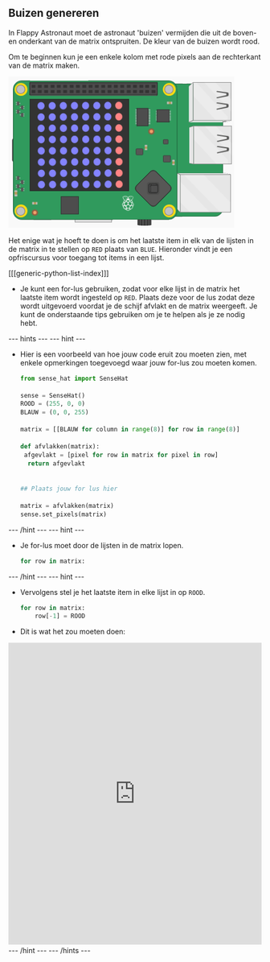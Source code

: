 ## Buizen genereren

In Flappy Astronaut moet de astronaut 'buizen' vermijden die uit de boven- en onderkant van de matrix ontspruiten. De kleur van de buizen wordt rood.

Om te beginnen kun je een enkele kolom met rode pixels aan de rechterkant van de matrix maken.

![kolom](images/SH-1.png)

Het enige wat je hoeft te doen is om het laatste item in elk van de lijsten in de matrix in te stellen op `RED` plaats van `BLUE`. Hieronder vindt je een opfriscursus voor toegang tot items in een lijst.

[[[generic-python-list-index]]]

- Je kunt een for-lus gebruiken, zodat voor elke lijst in de matrix het laatste item wordt ingesteld op `RED`. Plaats deze voor de lus zodat deze wordt uitgevoerd voordat je de schijf afvlakt en de matrix weergeeft. Je kunt de onderstaande tips gebruiken om je te helpen als je ze nodig hebt.

--- hints ---
 --- hint ---
- Hier is een voorbeeld van hoe jouw code eruit zou moeten zien, met enkele opmerkingen toegevoegd waar jouw for-lus zou moeten komen.
    ```python
    from sense_hat import SenseHat

    sense = SenseHat()
    ROOD = (255, 0, 0)
    BLAUW = (0, 0, 255)

    matrix = [[BLAUW for column in range(8)] for row in range(8)]

    def afvlakken(matrix):
     afgevlakt = [pixel for row in matrix for pixel in row]
      return afgevlakt


    ## Plaats jouw for lus hier

    matrix = afvlakken(matrix)
    sense.set_pixels(matrix)
    ```
--- /hint ---
--- hint ---
- Je for-lus moet door de lijsten in de matrix lopen.
    ```python
    for row in matrix:
    ```
--- /hint ---
--- hint ---
- Vervolgens stel je het laatste item in elke lijst in op `ROOD`.
    ```python
    for row in matrix:
        row[-1] = ROOD
    ```
- Dit is wat het zou moeten doen: 
<iframe src="https://trinket.io/embed/python/55875860f1" width="100%" height="600" frameborder="0" marginwidth="0" marginheight="0" allowfullscreen mark="crwd-mark"></iframe> 
--- /hint --- --- /hints ---
